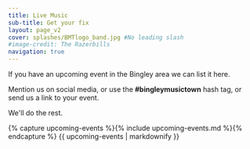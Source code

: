 ```yaml
---
title: Live Music
sub-title: Get your fix
layout: page_v2
cover: splashes/BMTlogo_band.jpg #No leading slash
#image-credit: The Razerbills
navigation: true
---
```


If you have an upcoming event in the Bingley area we can list it here. 

Mention us on social media, or use the **#bingleymusictown** hash tag, or send us a link to your event. 

We'll do the rest.

{% capture upcoming-events %}{% include upcoming-events.md %}{% endcapture %}
{{ upcoming-events | markdownify }}

